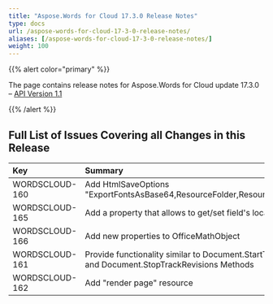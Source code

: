 ```yaml
---
title: "Aspose.Words for Cloud 17.3.0 Release Notes"
type: docs
url: /aspose-words-for-cloud-17-3-0-release-notes/
aliases: [/aspose-words-for-cloud-17-3-0-release-notes/]
weight: 100
---
```


{{% alert color="primary" %}} 

The page contains release notes for Aspose.Words for Cloud update 17.3.0 – [API Version 1.1](http://api.aspose.com/v1.1/swagger/ui/index)

{{% /alert %}} 
## **Full List of Issues Covering all Changes in this Release**

|Key|Summary|Category|
| :- | :- | :- |
|WORDSCLOUD-160|Add HtmlSaveOptions "ExportFontsAsBase64,ResourceFolder,ResourceFolderAlias"|Enhancement|
|WORDSCLOUD-165|Add a property that allows to get/set field's locale:|Enhancement|
|WORDSCLOUD-166|Add new properties to OfficeMathObject|Enhancement|
|WORDSCLOUD-161|Provide functionality similar to Document.StartTrackRevisions and Document.StopTrackRevisions Methods|Feature|
|WORDSCLOUD-162|Add "render page" resource|Feature|

